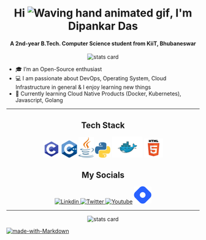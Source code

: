 <h1 align="center">Hi <img src="https://raw.githubusercontent.com/nixin72/nixin72/master/wave.gif" 
         alt="Waving hand animated gif"
         height="45"
         width="45" />, I&apos;m Dipankar Das</h1>


<h4 align="center">
  A 2nd-year B.Tech. Computer Science student from KiiT, Bhubaneswar
</h4>

<p align="center">
<img alt= "stats card" height="200px" width="400" src="https://github-readme-streak-stats.herokuapp.com/?user=dipankardas011&theme=dracula&hide_border=true">
</p>

<p align = "center">

- 🎓 I’m an Open-Source enthusiast
- 💻 I am passionate about DevOps, Operating System, Cloud Infrastructure in general & I enjoy learning new things
- 🌱 Currently learning Cloud Native Products (Docker, Kubernetes), Javascript, Golang


</p>
<hr>

<h2 align="center"> Tech Stack </h2>


<p align="center">
<img src="./img/C.png" width="45px"/>    <img src="./img/Cplusplus.png" width="40px"/>  <img src="./img/Java.png" width="40px"/>    <img src="./img/Python.png" width="40px"/>    <img src="./img/Docker.png" width="80px"/>    <img src="./img/Html.png" width="50px"/>
</p>

<h2 align="center"> My Socials </h2>


<p align="center">
         <a href="https://www.linkedin.com/in/dipankar-das-1324b6206/" target="_blank"> <img src="https://img.icons8.com/color/48/000000/linkedin.png" alt="Linkdin"> </a>
         <a href="https://twitter.com/DipankarDas011" target="_blank"> <img src="https://img.icons8.com/color/48/000000/twitter--v2.png" alt="Twitter"> </a>
         <a href="https://www.youtube.com/channel/UCoLkuTgWPsQSeh0BhDFgXVw" target="_blank"> <img src="https://img.icons8.com/color/48/000000/youtube.png" alt="Youtube"></a>
         <a href="https://dipankardas011.hashnode.dev/" target="_blank"> <img src="./img/brand-icon.png" alt="hashnode" width="45px"></a>
</p>
<hr>


<p align="center">
<img alt= "stats card" height="200px" width="400" src="https://github-readme-stats.vercel.app/api?username=dipankardas011&show_icons=true&theme=dracula&hide_border=true">
</p>

[![made-with-Markdown](https://img.shields.io/badge/Made%20with-Markdown-1f425f.svg)](http://commonmark.org)
